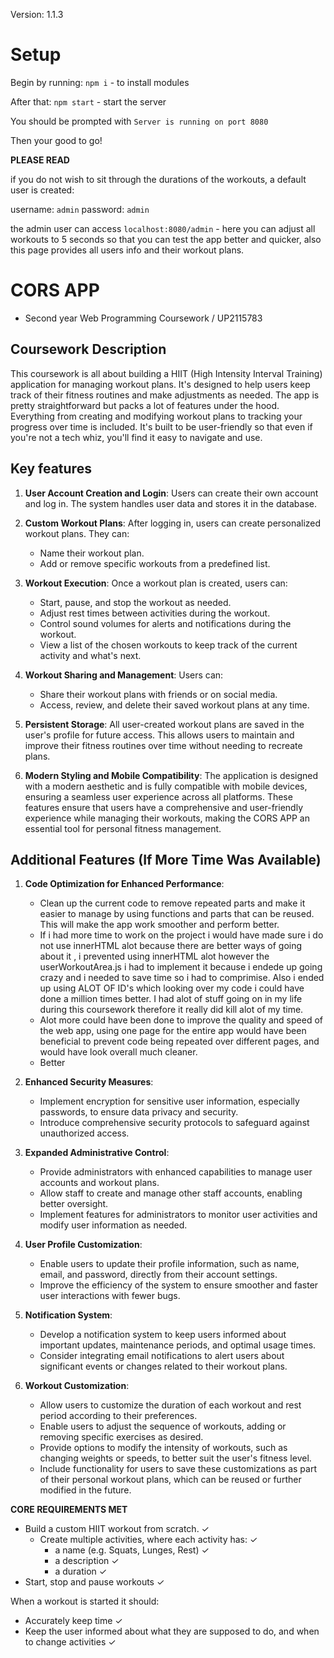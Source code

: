 Version: 1.1.3

# Setup

Begin by running: 
`npm i` - to install modules

After that:
`npm start` - start the server


You should be prompted with
`Server is running on port 8080`

Then your good to go!

**PLEASE READ**

if you do not wish to sit through the durations of the workouts, a default user is created:

username: `admin`
password: `admin`

the admin user can access `localhost:8080/admin`
    - here you can adjust all workouts to 5 seconds so that you can test the app better and quicker, also this page provides all users info and their workout plans.


# CORS APP

- Second year Web Programming Coursework / UP2115783

## Coursework Description

This coursework is all about building a HIIT (High Intensity Interval Training) application for managing workout plans. It's designed to help users keep track of their fitness routines and make adjustments as needed. The app is pretty straightforward but packs a lot of features under the hood. Everything from creating and modifying workout plans to tracking your progress over time is included. It's built to be user-friendly so that even if you're not a tech whiz, you'll find it easy to navigate and use.

## Key features

1. **User Account Creation and Login**: Users can create their own account and log in. The system handles user data and stores it in the database.

2. **Custom Workout Plans**: After logging in, users can create personalized workout plans. They can:
   - Name their workout plan.
   - Add or remove specific workouts from a predefined list.

3. **Workout Execution**: Once a workout plan is created, users can:
   - Start, pause, and stop the workout as needed.
   - Adjust rest times between activities during the workout.
   - Control sound volumes for alerts and notifications during the workout.
   - View a list of the chosen workouts to keep track of the current activity and what's next.

4. **Workout Sharing and Management**: Users can:
   - Share their workout plans with friends or on social media.
   - Access, review, and delete their saved workout plans at any time.

5. **Persistent Storage**: All user-created workout plans are saved in the user's profile for future access. This allows users to maintain and improve their fitness routines over time without needing to recreate plans.

6. **Modern Styling and Mobile Compatibility**: The application is designed with a modern aesthetic and is fully compatible with mobile devices, ensuring a seamless user experience across all platforms.
These features ensure that users have a comprehensive and user-friendly experience while managing their workouts, making the CORS APP an essential tool for personal fitness management.


## Additional Features (If More Time Was Available)

1. **Code Optimization for Enhanced Performance**:
   - Clean up the current code to remove repeated parts and make it easier to manage by using functions and parts that can be reused. This will make the app work smoother and perform better.
   - If i had more time to work on the project i would have made sure i do not use innerHTML alot because there are better ways of going about it , i prevented using innerHTML alot however the userWorkoutArea.js i had to implement it because i endede up going crazy and i needed to save time so i had to comprimise. Also i ended up using ALOT OF ID's which looking over my code i could have done a million times better. I had alot of stuff going on in my life during this coursework therefore it really did kill alot of my time.
   - Alot more could have been done to improve the quality and speed of the web app, using one page for the entire app would have been beneficial to prevent code being repeated over different pages, and would have look overall much cleaner.
   - Better 

2. **Enhanced Security Measures**:
   - Implement encryption for sensitive user information, especially passwords, to ensure data privacy and security.
   - Introduce comprehensive security protocols to safeguard against unauthorized access.

3. **Expanded Administrative Control**:
   - Provide administrators with enhanced capabilities to manage user accounts and workout plans.
   - Allow staff to create and manage other staff accounts, enabling better oversight.
   - Implement features for administrators to monitor user activities and modify user information as needed.

4. **User Profile Customization**:
   - Enable users to update their profile information, such as name, email, and password, directly from their account settings.
   - Improve the efficiency of the system to ensure smoother and faster user interactions with fewer bugs.

5. **Notification System**:
   - Develop a notification system to keep users informed about important updates, maintenance periods, and optimal usage times.
   - Consider integrating email notifications to alert users about significant events or changes related to their workout plans.

6. **Workout Customization**:
    - Allow users to customize the duration of each workout and rest period according to their preferences.
    - Enable users to adjust the sequence of workouts, adding or removing specific exercises as desired.
    - Provide options to modify the intensity of workouts, such as changing weights or speeds, to better suit the user's fitness level.
    - Include functionality for users to save these customizations as part of their personal workout plans, which can be reused or further modified in the future.

**CORE REQUIREMENTS MET**
- Build a custom HIIT workout from scratch. ✓
    - Create multiple activities, where each activity has: ✓
        - a name (e.g. Squats, Lunges, Rest) ✓
        - a description ✓
        - a duration ✓
- Start, stop and pause workouts ✓

When a workout is started it should:
- Accurately keep time ✓
- Keep the user informed about what they are supposed to do, and when to change activities ✓
